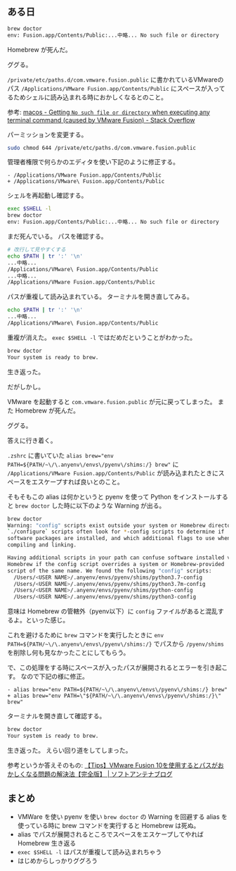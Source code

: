 ## ある日

```bash
brew doctor
env: Fusion.app/Contents/Public:...中略... No such file or directory
```

Homebrew が死んだ。

ググる。

`/private/etc/paths.d/com.vmware.fusion.public` に書かれているVMwareのパス `/Applications/VMware Fusion.app/Contents/Public` にスペースが入ってるためシェルに読み込まれる時におかしくなるとのこと。

参考: [macos - Getting `No such file or directory` when executing any terminal command (caused by VMware Fusion) - Stack Overflow](https://stackoverflow.com/questions/49722724/getting-no-such-file-or-directory-when-executing-any-terminal-command-caused)


パーミッションを変更する。

```bash
sudo chmod 644 /private/etc/paths.d/com.vmware.fusion.public
```

管理者権限で何らかのエディタを使い下記のように修正する。

```:com.vmware.fusion.public
- /Applications/VMware Fusion.app/Contents/Public
+ /Applications/VMware\ Fusion.app/Contents/Public
```

シェルを再起動し確認する。

```bash
exec $SHELL -l
brew doctor
env: Fusion.app/Contents/Public:...中略... No such file or directory
```

まだ死んでいる。
パスを確認する。

```bash
# 改行して見やすくする
echo $PATH | tr ':' '\n'
...中略...
/Applications/VMware\ Fusion.app/Contents/Public
...中略...
/Applications/VMware Fusion.app/Contents/Public
```

パスが重複して読み込まれている。
ターミナルを開き直してみる。

```bash
echo $PATH | tr ':' '\n'
...中略...
/Applications/VMware\ Fusion.app/Contents/Public
```

重複が消えた。
`exec $SHELL -l` ではだめだということがわかった。

```bash
brew doctor
Your system is ready to brew.
```

生き返った。

だがしかし。

VMware を起動すると `com.vmware.fusion.public` が元に戻ってしまった。
また Homebrew が死んだ。

ググる。

答えに行き着く。

`.zshrc` に書いていた `alias brew="env PATH=${PATH/~\/\.anyenv\/envs\/pyenv\/shims:/} brew"` に `/Applications/VMware Fusion.app/Contents/Public` が読み込まれたときにスペースをエスケープすれば良いとのこと。

そもそもこの alias は何かというと pyenv を使って Python をインストールすると `brew doctor` した時に以下のような Warning が出る。

```bash
brew doctor
Warning: "config" scripts exist outside your system or Homebrew directories.
`./configure` scripts often look for *-config scripts to determine if
software packages are installed, and which additional flags to use when
compiling and linking.

Having additional scripts in your path can confuse software installed via
Homebrew if the config script overrides a system or Homebrew-provided
script of the same name. We found the following "config" scripts:
  /Users/<USER NAME>/.anyenv/envs/pyenv/shims/python3.7-config
  /Users/<USER NAME>/.anyenv/envs/pyenv/shims/python3.7m-config
  /Users/<USER NAME>/.anyenv/envs/pyenv/shims/python-config
  /Users/<USER NAME>/.anyenv/envs/pyenv/shims/python3-config
```

意味は Homebrew の管轄外（pyenv以下）に `config` ファイルがあると混乱するよ。といった感じ。

これを避けるために `brew` コマンドを実行したときに `env PATH=${PATH/~\/\.anyenv\/envs\/pyenv\/shims:/}` でパスから `/pyenv/shims` を削除し何も見なかったことにしてもらう。

で、この処理をする時にスペースが入ったパスが展開されるとエラーを引き起こす。
なので下記の様に修正。

```bash:.zshrc
- alias brew="env PATH=${PATH/~\/\.anyenv\/envs\/pyenv\/shims:/} brew"
+ alias brew="env PATH=\"${PATH/~\/\.anyenv\/envs\/pyenv\/shims:/}\" brew"
```

ターミナルを開き直して確認する。

```bash
brew doctor
Your system is ready to brew.
```

生き返った。
えらい回り道をしてしまった。

参考というか答えそのもの: [【Tips】VMware Fusion 10を使用するとパスがおかしくなる問題の解決法【完全版】 | ソフトアンテナブログ](https://www.softantenna.com/wp/tips/vmware-fusion-10-path-fix/)

## まとめ

* VMWare を使い pyenv を使い `brew doctor` の Warning を回避する alias を使っている時に brew コマンドを実行すると Homebrew は死ぬ。
* alias でパスが展開されるところでスペースをエスケープしてやれば Homebrew 生き返る
* `exec $SHELL -l` はパスが重複して読み込まれちゃう
* はじめからしっかりググろう











